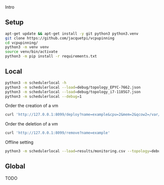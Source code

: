 Intro

## Setup

```bash
apt-get update && apt-get install -y git python3 python3.venv
git clone https://github.com/jacquetpi/vcpupinning
cd vcpupinning/
python3 -m venv venv
source venv/bin/activate
python3 -m pip install -r requirements.txt
```

## Local

```bash
python3 -m schedulerlocal -h
python3 -m schedulerlocal --load=debug/topology_EPYC-7662.json
python3 -m schedulerlocal --load=debug/topology_i7-1185G7.json
python3 -m schedulerlocal --debug=1
```

Order the creation of a vm
```bash
curl 'http://127.0.0.1:8099/deploy?name=example&cpu=2&mem=2&qcow2=/var/lib/libvirt/images/hello.qcow2'
```

Order the deletion of a vm
```bash
curl 'http://127.0.0.1:8099/remove?name=example'
```

Offline setting
```bash
python3 -m schedulerlocal --load=results/monitoring.csv --topology=debug/topology_EPYC-7662-exp.json
```

## Global

TODO
